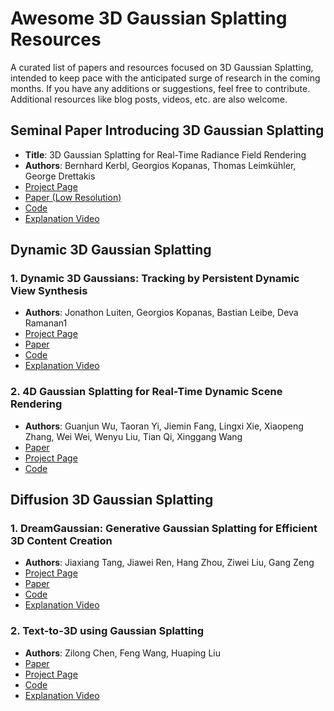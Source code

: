 # Awesome 3D Gaussian Splatting Resources 

A curated list of papers and resources focused on 3D Gaussian Splatting, intended to keep pace with the anticipated surge of research in the coming months. If you have any additions or suggestions, feel free to contribute. Additional resources like blog posts, videos, etc. are also welcome.

## Seminal Paper Introducing 3D Gaussian Splatting
- **Title**: 3D Gaussian Splatting for Real-Time Radiance Field Rendering
- **Authors**: Bernhard Kerbl, Georgios Kopanas, Thomas Leimkühler, George Drettakis
- [Project Page](https://repo-sam.inria.fr/fungraph/3d-gaussian-splatting/)
- [Paper (Low Resolution)](https://repo-sam.inria.fr/fungraph/3d-gaussian-splatting/3d_gaussian_splatting_low.pdf)
- [Code](https://github.com/graphdeco-inria/gaussian-splatting)
- [Explanation Video](https://www.youtube.com/live/xgwvU7S0K-k?si=edF8NkYtsRbgTbKi)

## Dynamic 3D Gaussian Splatting
### 1. Dynamic 3D Gaussians: Tracking by Persistent Dynamic View Synthesis 
- **Authors**: Jonathon Luiten, Georgios Kopanas, Bastian Leibe, Deva Ramanan1
- [Project Page](https://dynamic3dgaussians.github.io/)
- [Paper](https://dynamic3dgaussians.github.io/paper.pdf)
- [Code](https://github.com/JonathonLuiten/Dynamic3DGaussians)
- [Explanation Video](https://www.youtube.com/live/hDuy1TgD8I4?si=6oGN0IYnPRxOibpg)

### 2. 4D Gaussian Splatting for Real-Time Dynamic Scene Rendering
- **Authors**: Guanjun Wu, Taoran Yi, Jiemin Fang, Lingxi Xie, Xiaopeng Zhang, Wei Wei, Wenyu Liu, Tian Qi, Xinggang Wang
- [Paper](https://arxiv.org/pdf/2310.08528.pdf)
- [Project Page](https://guanjunwu.github.io/4dgs/)
- [Code](https://github.com/hustvl/4DGaussians)

## Diffusion 3D Gaussian Splatting
### 1. DreamGaussian: Generative Gaussian Splatting for Efficient 3D Content Creation
- **Authors**: Jiaxiang Tang, Jiawei Ren, Hang Zhou, Ziwei Liu, Gang Zeng
- [Project Page](https://dreamgaussian.github.io/)
- [Paper](https://arxiv.org/pdf/2309.16653.pdf)
- [Code](https://github.com/dreamgaussian/dreamgaussian)
- [Explanation Video](https://www.youtube.com/live/l956ye13F8M?si=ZkvFL_lsY5OQUB7e)

### 2. Text-to-3D using Gaussian Splatting
- **Authors**: Zilong Chen, Feng Wang, Huaping Liu
- [Paper](https://arxiv.org/pdf/2309.16585.pdf)
- [Project Page](https://gsgen3d.github.io/)
- [Code](https://github.com/gsgen3d/gsgen)
- [Explanation Video](https://www.youtube.com/live/l956ye13F8M?si=ZkvFL_lsY5OQUB7e)
